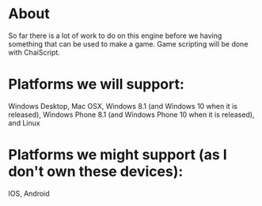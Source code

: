 # About
  So far there is a lot of work to do on this engine before we having something that can
be used to make a game. Game scripting will be done with ChaiScript.

# Platforms we will support:
  Windows Desktop, Mac OSX, Windows 8.1 (and Windows 10 when it is released), 
  Windows Phone 8.1 (and Windows Phone 10 when it is released), and Linux
# Platforms we might support (as I don't own these devices):
  IOS, Android
